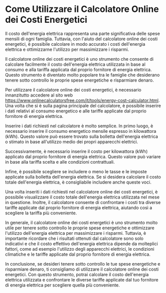 Come Utilizzare il Calcolatore Online dei Costi Energetici
==========================================================

Il costo dell'energia elettrica rappresenta una parte significativa delle spese mensili di ogni famiglia. Tuttavia, con l'aiuto del calcolatore online dei costi energetici, è possibile calcolare in modo accurato i costi dell'energia elettrica e ottimizzarne l'utilizzo per massimizzare i risparmi.

Il calcolatore online dei costi energetici è uno strumento che consente di calcolare facilmente il costo dell'energia elettrica utilizzata in base al consumo e alla tariffa applicata dal proprio fornitore di energia elettrica. Questo strumento è diventato molto popolare tra le famiglie che desiderano tenere sotto controllo le proprie spese energetiche e risparmiare denaro.

Per utilizzare il calcolatore online dei costi energetici, è necessario innanzitutto accedere al sito web <https://www.onlinecalculatorsfree.com/it/tools/energy-cost-calculator.html>. Una volta che si è sulla pagina principale del calcolatore, è possibile inserire i dati relativi al consumo energetico e alle tariffe applicate dal proprio fornitore di energia elettrica.

Inserire i dati richiesti nel calcolatore è molto semplice. In primo luogo, è necessario inserire il consumo energetico mensile espresso in kilowattora (kWh). Questo valore può essere trovato sulla bolletta dell'energia elettrica o stimato in base all'utilizzo medio dei propri apparecchi elettrici.

Successivamente, è necessario inserire il costo per kilowattora (kWh) applicato dal proprio fornitore di energia elettrica. Questo valore può variare in base alla tariffa scelta e alle condizioni contrattuali.

Infine, è possibile scegliere se includere o meno le tasse e le imposte applicate sulla bolletta dell'energia elettrica. Se si desidera calcolare il costo totale dell'energia elettrica, è consigliabile includere anche queste voci.

Una volta inseriti i dati richiesti nel calcolatore online dei costi energetici, è possibile visualizzare il costo totale dell'energia elettrica utilizzata nel mese in questione. Inoltre, il calcolatore consente di confrontare i costi tra diverse tariffe applicate dal proprio fornitore di energia elettrica, aiutando così a scegliere la tariffa più conveniente.

In generale, il calcolatore online dei costi energetici è uno strumento molto utile per tenere sotto controllo le proprie spese energetiche e ottimizzare l'utilizzo dell'energia elettrica per massimizzare i risparmi. Tuttavia, è importante ricordare che i risultati ottenuti dal calcolatore sono solo indicativi e che il costo effettivo dell'energia elettrica dipende da molteplici fattori, come ad esempio l'utilizzo degli apparecchi elettrici, le condizioni climatiche e le tariffe applicate dal proprio fornitore di energia elettrica.

In conclusione, se desideri tenere sotto controllo le tue spese energetiche e risparmiare denaro, ti consigliamo di utilizzare il calcolatore online dei costi energetici. Con questo strumento, potrai calcolare il costo dell'energia elettrica utilizzata e confrontare le diverse tariffe applicate dal tuo fornitore di energia elettrica per scegliere quella più conveniente.